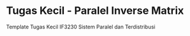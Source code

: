 # Tugas Kecil - Paralel Inverse Matrix

Template Tugas Kecil IF3230 Sistem Paralel dan Terdistribusi